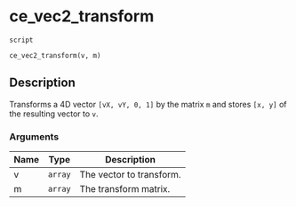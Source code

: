 # ce_vec2_transform
`script`
```gml
ce_vec2_transform(v, m)
```

## Description
Transforms a 4D vector `[vX, vY, 0, 1]` by the matrix `m` and stores
 `[x, y]` of the resulting vector to `v`.

### Arguments
| Name | Type | Description |
| ---- | ---- | ----------- |
| v | `array` | The vector to transform. |
| m | `array` | The transform matrix. |